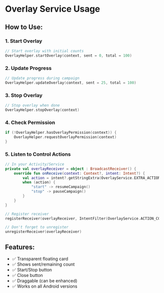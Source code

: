 # Overlay Service Usage

## How to Use:

### 1. Start Overlay
```kotlin
// Start overlay with initial counts
OverlayHelper.startOverlay(context, sent = 0, total = 100)
```

### 2. Update Progress
```kotlin
// Update progress during campaign
OverlayHelper.updateOverlay(context, sent = 25, total = 100)
```

### 3. Stop Overlay
```kotlin
// Stop overlay when done
OverlayHelper.stopOverlay(context)
```

### 4. Check Permission
```kotlin
if (!OverlayHelper.hasOverlayPermission(context)) {
    OverlayHelper.requestOverlayPermission(context)
}
```

### 5. Listen to Control Actions
```kotlin
// In your Activity/Service
private val overlayReceiver = object : BroadcastReceiver() {
    override fun onReceive(context: Context?, intent: Intent?) {
        val action = intent?.getStringExtra(OverlayService.EXTRA_ACTION)
        when (action) {
            "start" -> resumeCampaign()
            "stop" -> pauseCampaign()
        }
    }
}

// Register receiver
registerReceiver(overlayReceiver, IntentFilter(OverlayService.ACTION_CONTROL))

// Don't forget to unregister
unregisterReceiver(overlayReceiver)
```

## Features:
- ✅ Transparent floating card
- ✅ Shows sent/remaining count
- ✅ Start/Stop button
- ✅ Close button
- ✅ Draggable (can be enhanced)
- ✅ Works on all Android versions
